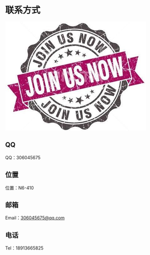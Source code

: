 # 联系方式

![qq](../assets/join.jpg)

## QQ

QQ：306045675

## 位置

位置：N6-410

## 邮箱

Email：306045675@qq.com

## 电话

Tel：18913665825
